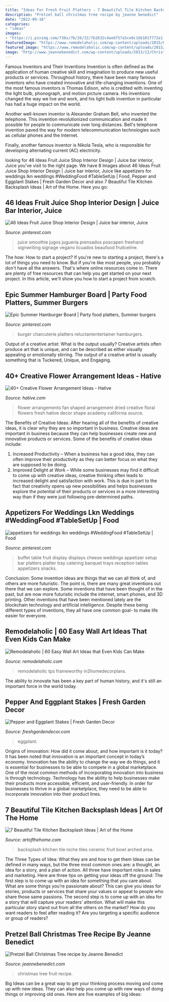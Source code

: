 ```yaml
---
title: "Ideas For Fresh Fruit Platters - 7 Beautiful Tile Kitchen Backsplash Ideas"
description: "Pretzel ball christmas tree recipe by jeanne benedict"
date: "2022-09-18"
categories:
- "ideas"
images:
- "https://i.pinimg.com/736x/7b/26/32/7b2632c4ae6f57a5ce0c16b101f772e1.jpg"
featuredImage: "https://www.remodelaholic.com/wp-content/uploads/2015/07/Frameworthy-DIY-Art-Projects-and-Tutorials-even-kids-can-do-these.jpg"
featured_image: "https://www.remodelaholic.com/wp-content/uploads/2015/07/Frameworthy-DIY-Art-Projects-and-Tutorials-even-kids-can-do-these.jpg"
image: "http://www.jeannebenedict.com/wp-content/uploads/2013/12/Christmas-Fruit-Tree.jpg"
---
```



Famous Inventors and Their Inventions
Invention is often defined as the application of human creative skill and imagination to produce new useful products or services. Throughout history, there have been many famous inventors who have created innovative and life-changing inventions.
One of the most famous inventors is Thomas Edison, who is credited with inventing the light bulb, phonograph, and motion picture camera. His inventions changed the way we live and work, and his light bulb invention in particular has had a huge impact on the world.

Another well-known inventor is Alexander Graham Bell, who invented the telephone. This invention revolutionized communication and made it possible for people to communicate over long distances. Bell's telephone invention paved the way for modern telecommunication technologies such as cellular phones and the Internet.

Finally, another famous inventor is Nikola Tesla, who is responsible for developing alternating current (AC) electricity.

	

		
looking for 46 Ideas Fruit Juice Shop Interior Design | Juice bar interior, Juice you've visit to the right page. We have 8 Images about 46 Ideas Fruit Juice Shop Interior Design | Juice bar interior, Juice like appetizers for weddings lkn weddings #WeddingFood #TableSetUp | Food, Pepper and Eggplant Stakes | Fresh Garden Decor and also 7 Beautiful Tile Kitchen Backsplash Ideas | Art of the Home. Here you go:
		
    
## 46 Ideas Fruit Juice Shop Interior Design | Juice Bar Interior, Juice

<img loading=lazy src="https://i.pinimg.com/736x/7b/26/32/7b2632c4ae6f57a5ce0c16b101f772e1.jpg" onerror="this.onerror=null;this.src='https://tse3.mm.bing.net/th?id=OIP.Ri4UB7N6kPSdiE1iPfzeKwAAAA&amp;pid=15.1';" alt="46 Ideas Fruit Juice Shop Interior Design | Juice bar interior, Juice">

_Source: pinterest.com_

>juice smoothie jugos jugueria prensados poscapen freehand signwriting signage vegano licuados beaufood fruitceline. 

	

The how: How to start a project?
If you're new to starting a project, there's a lot of things you need to know. But if you're like most people, you probably don't have all the answers. That's where online resources come in. There are plenty of free resources that can help you get started on your next project. In this article, we'll show you how to start a project from scratch.

    
## Epic Summer Hamburger Board | Party Food Platters, Summer Burgers

<img loading=lazy src="https://i.pinimg.com/736x/88/9d/34/889d34f62d9c4827daef8c1eacb718db.jpg" onerror="this.onerror=null;this.src='https://tse3.mm.bing.net/th?id=OIP.VxmulFsz-SnrH412EJQvWQHaLH&amp;pid=15.1';" alt="Epic Summer Hamburger Board | Party food platters, Summer burgers">

_Source: pinterest.com_

>burger charcuterie platters reluctantentertainer hamburgers. 

	

Output of a creative artist: What is the output usually?
Creative artists often produce art that is unique, and can be described as either visually appealing or emotionally stirring. The output of a creative artist is usually something that is Tuckered, Unique, and Engaging.

    
## 40+ Creative Flower Arrangement Ideas - Hative

<img loading=lazy src="https://hative.com/wp-content/uploads/2014/02/flower-ideas/fan-shaped-flower-arrangements-3.jpg" onerror="this.onerror=null;this.src='https://tse2.mm.bing.net/th?id=OIP.CZjwdcRiTQ0hUXGE0uEchAHaFj&amp;pid=15.1';" alt="40+ Creative Flower Arrangement Ideas - Hative">

_Source: hative.com_

>flower arrangements fan shaped arrangement dried creative floral flowers fresh hative decor shape academy california source. 

	

The Benefits of Creative Ideas: After hearing all of the benefits of creative ideas, it is clear why they are so important in business.
Creative ideas are important in business because they can help businesses create new and innovative products or services. Some of the benefits of creative ideas include: 
1. Increased Productivity – When a business has a good idea, they can often improve their productivity as they can better focus on what they are supposed to be doing. 
2. Improved Delight at Work – While some businesses may find it difficult to come up with creative ideas, creative thinking often leads to increased delight and satisfaction with work. This is due in part to the fact that creativity opens up new possibilities and helps businesses explore the potential of their products or services in a more interesting way than if they were just following pre-determined paths. 

    
## Appetizers For Weddings Lkn Weddings #WeddingFood #TableSetUp | Food

<img loading=lazy src="https://i.pinimg.com/736x/97/8b/79/978b790f66f0f054e5221712a0d16548.jpg" onerror="this.onerror=null;this.src='https://tse4.mm.bing.net/th?id=OIP.Bn4nV2cQyBN8Otd4R8FyRAHaE7&amp;pid=15.1';" alt="appetizers for weddings lkn weddings #WeddingFood #TableSetUp | Food">

_Source: pinterest.com_

>buffet table fruit display displays cheese weddings appetizer setup bar platters platter tray catering banquet trays reception tables appetizers snacks. 

	

Conclusion: Some invention ideas are things that we can all think of, and others are more futuristic. The point is, there are many great inventions out there that we can explore.
Some inventions that have been thought of in the past, but are now more futuristic include the internet, smart phones, and 3D printing. Other inventions that have been mentioned lately are the blockchain technology and artificial intelligence. Despite these being different types of inventions, they all have one common goal- to make life easier for everyone.

    
## Remodelaholic | 60 Easy Wall Art Ideas That Even Kids Can Make

<img loading=lazy src="https://www.remodelaholic.com/wp-content/uploads/2015/07/Frameworthy-DIY-Art-Projects-and-Tutorials-even-kids-can-do-these.jpg" onerror="this.onerror=null;this.src='https://tse3.mm.bing.net/th?id=OIP.95rqedq5bZyVRT1m8ddtdQHaMs&amp;pid=15.1';" alt="Remodelaholic | 60 Easy Wall Art Ideas that Even Kids Can Make">

_Source: remodelaholic.com_

>remodelaholic tps frameworthy in2homedecorplans. 

	

The ability to innovate has been a key part of human history, and it's still an important force in the world today.

    
## Pepper And Eggplant Stakes | Fresh Garden Decor

<img loading=lazy src="https://freshgardendecor.com/wp-content/uploads/2016/01/81p7pd8uKnL._SL1500_.jpg" onerror="this.onerror=null;this.src='https://tse3.mm.bing.net/th?id=OIP.-TvvoKyjG6RxZjTtsI7EyQHaJ4&amp;pid=15.1';" alt="Pepper and Eggplant Stakes | Fresh Garden Decor">

_Source: freshgardendecor.com_

>eggplant. 

	

Origins of innovation: How did it come about, and how important is it today?
It has been noted that innovation is an important concept in today’s economy. Innovation has the ability to change the way we do things, and it is essential for businesses to be able to compete in a global marketplace. One of the most common methods of incorporating innovation into business is through technology. Technology has the ability to help businesses make their products more accessible, efficient, and user-friendly. In order for businesses to thrive in a global marketplace, they need to be able to incorporate innovation into their product lines.

    
## 7 Beautiful Tile Kitchen Backsplash Ideas | Art Of The Home

<img loading=lazy src="https://www.artofthehome.com/wp-content/uploads/2019/06/backsplash-storage-niche-with-ceramic-tiles-surrounding-the-arched-niche-provide-a-dedicated-area-for-spices-and-oils.jpg" onerror="this.onerror=null;this.src='https://tse2.mm.bing.net/th?id=OIP.IB377zK5Anf8BUQ7kbg-CAHaLH&amp;pid=15.1';" alt="7 Beautiful Tile Kitchen Backsplash Ideas | Art of the Home">

_Source: artofthehome.com_

>backsplash kitchen tile niche tiles ceramic fruit bowl arched area. 

	

The Three Types of Idea: What they are and how to get them
Ideas can be defined in many ways, but the three most common ones are: a thought, an idea for a story, and a plan of action. All three have important roles in sales and marketing. Here are three tips on getting your ideas off the ground: 
The first step is to come up with an idea for something that you care about. What are some things you’re passionate about? This can give you ideas for stories, products or services that share your values or appeal to people who share those same passions. 
The second step is to come up with an idea for a story that will capture your readers’ attention. What will make this particular story stand out from all the others on the market? How do you want readers to feel after reading it? Are you targeting a specific audience or group of readers?

    
## Pretzel Ball Christmas Tree Recipe By Jeanne Benedict

<img loading=lazy src="http://www.jeannebenedict.com/wp-content/uploads/2013/12/Christmas-Fruit-Tree.jpg" onerror="this.onerror=null;this.src='https://tse2.mm.bing.net/th?id=OIP.ErB7gh2o2KOGL3dzFObBoAHaM3&amp;pid=15.1';" alt="Pretzel Ball Christmas Tree recipe by Jeanne Benedict">

_Source: jeannebenedict.com_

>christmas tree fruit recipe. 

	

Big Ideas can be a great way to get your thinking process moving and come up with new ideas. They can also help you come up with new ways of doing things or improving old ones. Here are five examples of big ideas: 

